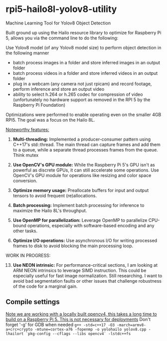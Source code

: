 # rpi5-hailo8l-yolov8-utility
Machine Learning Tool for Yolov8 Object Detection


Built ground up using the Hailo resource library to optimize for Raspberry Pi 5, allows you via the command line to do the following:

Use Yolov8 model (of any Yolov8 model size) to perform object detection in the following manner

- batch process images in a folder and store inferred images in an output folder
- batch process videos in a folder and store inferred videos in an output folder
- plug in a webcam (any camera not just rpicam) and record footage, perform inference and store an output video
- ability to select h.264 or h.265 codec for compression of video (unfortunately no hardware support as removed in the RPI 5 by the Raspberry Pi Foundation)

Optimizations were performed to enable operating even on the smaller 4GB RPI5. The goal was a focus on the Hailo 8L.

<ins>Noteworthy features:</ins>

1. **Multi-threading:**
    Implemented a producer-consumer pattern using C++17's std::thread. The main thread can capture frames and add them to a queue, while a separate thread processes frames from the queue. Think mutex

3. **Use OpenCV's GPU module:**
    While the Raspberry Pi 5's GPU isn't as powerful as discrete GPUs, it can still accelerate some operations. Use OpenCV's GPU module for operations like resizing and color space conversion.

5. **Optimize memory usage:**
   Preallocate buffers for input and output tensors to avoid frequent (re)allocations.

7. **Batch processing:**
   Implement batch processing for inference to maximize the Hailo 8L's throughput.

9. **Use OpenMP for parallelization:**
   Leverage OpenMP to parallelize CPU-bound operations, especially with software-based encoding and any other tasks.

11. **Optimize I/O operations:**
   Use asynchronous I/O for writing processed frames to disk to avoid blocking the main processing loop.

WORK IN PROGRESS:


13. **Use NEON intrinsic:**
   For performance-critical sections, I am looking at ARM NEON intrinsics to leverage SIMD instruction. This could be especially useful for fast image normalization. Still researching. I want to avoid bad segmentation faults or other issues that challenge robustness of the code for a marginal gain. 
   

## Compile settings

<ins>Note we are working with a locally built opencv4, this takes a long time to build on a Raspberry Pi 5. This is not necessary for deployments</ins>
Don't forget '-g' for GDB when needed
```g++ -std=c++17 -O3 -march=armv8-a+crc+crypto -mtune=cortex-a76 -fopenmp -o yolohailo yolov8.cpp -lhailort `pkg-config --cflags --libs opencv4` -lstdc++fs ```

